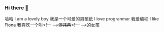 ### Hi there 👋

<!--
**yolanda2010/yolanda2010** is a ✨ _special_ ✨ repository because its `README.md` (this file) appears on your GitHub profile.

Here are some ideas to get you started:

- 🔭 I’m currently working on ...
- 🌱 I’m currently learning ...
- 👯 I’m looking to collaborate on ...
- 🤔 I’m looking for help with ...
- 💬 Ask me about ...
- 📫 How to reach me: ...
- 😄 Pronouns: ...
- ⚡ Fun fact: ...
-->
哈哈
I am a lovely boy
我是一个可爱的男孩纸
I love progranmar
我爱编程
I like Fiona
我喜欢一个叫<!–– ––>~~傅祎冉~~<!–– ––>的女孩
